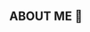 ## ABOUT ME 👋

<!--
**kyleegit27/kyleegit27** is a ✨ _special_ ✨ repository because its `README.md` (this file) appears on your GitHub profile.

Here are some ideas to get you started:

- 🔭 I’m currently working on psychology research and how to reduce carbon footprint.
- 🌱 I’m currently learning about VS code and puppy training.
- 💬 Ask me about running, nutrition, and UVA.
- ⚡ Fun fact: I'm running the NYC Marathon this year.
- 💛 I love: the Earth.
